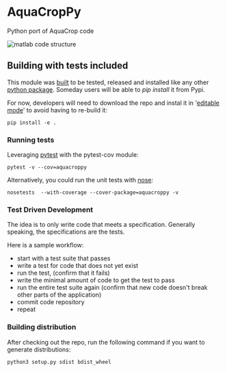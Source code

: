 # AquaCropPy

Python port of AquaCrop code 

![matlab code structure](https://github.com/noah-de/AquaCropPy/blob/master/References/legacy-code-map.png)

## Building with tests included

This module was [built](https://docs.python.org/3.7/distutils/builtdist.html#creating-built-distributions) to be tested, released and installed like any other [python package](https://packaging.python.org/tutorials/packaging-projects/). Someday users will be able to *pip install* it from Pypi.

For now, developers will need to download the repo and instal it in '[editable mode](https://docs.pytest.org/en/latest/existingtestsuite.html#existingtestsuite)' to avoid having to re-build it:

    pip install -e .

### Running tests
Leveraging [pytest](https://docs.pytest.org/) with the pytest-cov module:

    pytest -v --cov=aquacroppy

Alternatively, you could run the unit tests with [nose](https://nose.readthedocs.io/en/latest/):

    nosetests  --with-coverage --cover-package=aquacroppy -v

### Test Driven Development
The idea is to only write code that meets a specification. Generally speaking, the specifications are the tests.

Here is a sample workflow:
  - start with a test suite that passes
  - write a test for code that does not yet exist
  - run the test, (confirm that it fails)
  - write the minimal amount of code to get the test to pass
  - run the entire test suite again (confirm that new code doesn't break other parts of the application)
  - commit code repository
  - repeat
  
### Building distribution
After checking out the repo, run the following command if you want to generate distributions:
    
    python3 setup.py sdist bdist_wheel
